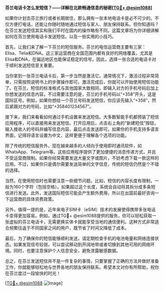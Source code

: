 **芬兰电话卡怎么发短信？——详解在北欧畅通信息的秘密[[TG💪+ @esim1088](https://t.me/s/esim1088)]**

如果你计划去芬兰旅行或者长期居住，那么拥有一张本地电话卡是必不可少的。不仅方便打电话，还能让你随时随地通过短信与家人、朋友保持联系。但你知道吗？在芬兰发送短信其实和我们平时在国内的操作略有不同。这篇文章将为你详细讲解如何在芬兰使用电话卡发送短信，以及一些实用的小技巧。

首先，让我们来了解一下芬兰的短信服务。芬兰的电信运营商主要有三家：Elisa、Telia和DNA。这三家运营商在全国范围内都有良好的网络覆盖，尤其是Elisa和DNA，在偏远地区也能保证稳定的信号。因此，选择一张合适的电话卡对于顺利发送短信至关重要。

当你拿到一张芬兰电话卡后，第一步当然是激活它。通常情况下，激活过程非常简单，只需按照说明书上的步骤操作即可。激活完成后，你就可以开始使用短信功能了。在芬兰，短信的标准格式与其他国家大致相同，即输入对方的手机号码后加上你想发送的信息内容。不过需要注意的是，芬兰的手机号码以“+358”开头，这是国际区号。例如，如果你想给一个芬兰号码发送短信，你应该先输入“+358”，然后紧跟对方的号码，比如“+358401234567”。

接下来，我们来看看如何通过手机设置来发送短信。大多数智能手机都预装了短信应用程序，可以直接用来发送短信。打开应用后，点击右上角的“新建短信”按钮，输入接收人的号码并编写信息内容，最后点击发送即可。如果你的手机支持多语言界面，记得将语言设置为中文，这样更便于理解各个选项的功能。

除了传统的短信服务外，现在越来越多的人倾向于使用即时通讯软件，如WhatsApp、Telegram等。这些应用程序提供了更加便捷的消息传递方式，并且不受运营商限制。如果你经常需要发送大量文字或图片，不妨考虑下载一款这样的应用。不过，如果你只是偶尔需要发送简单的文字信息，传统的短信仍然是个不错的选择。

当然，在使用短信时也需要注意一些细节问题。比如，短信的内容长度有限制，一般为160个字符（包括空格）。如果超过这个长度，系统会自动将其拆分成多条短信进行发送。此外，发送国际短信可能会产生额外费用，所以在出国前最好咨询一下运营商的具体资费政策。

另外，值得一提的是，近年来电子SIM卡（eSIM）技术的发展使得携带多张电话卡变得更加容易。例如，通过TG💪+ @esim1088提供的服务，你可以轻松获取一张虚拟的芬兰电话卡，无需更换实体卡就能享受当地的通信便利。这种方式非常适合频繁往返于不同国家之间的用户，既节省了时间又降低了成本。

最后，为了确保你的短信能够顺利发送，请定期检查手机的电池电量和网络连接状态。如果发现信号较弱，可以尝试移动到开阔地带或者切换到其他可用的网络环境。同时，也要注意保护个人信息安全，避免泄露敏感数据。

总之，在芬兰发送短信并不是一件复杂的事情，只要掌握了正确的方法并做好准备工作，你就能够轻松地与世界各地的朋友保持联系。希望本文对你有所帮助，祝你在芬兰度过一段愉快的时光！

[[TG💪+ @esim1088](https://t.me/s/esim1088) ![Image](https://i.postimg.cc/4NQfJmqS/Snipaste-2025-05-13-00-14-12.png)]